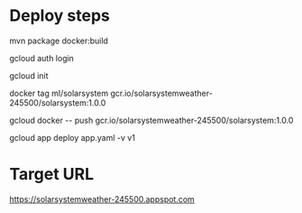# Deploy steps

mvn package docker:build

gcloud auth login

gcloud init

docker tag ml/solarsystem gcr.io/solarsystemweather-245500/solarsystem:1.0.0

gcloud docker -- push gcr.io/solarsystemweather-245500/solarsystem:1.0.0

gcloud app deploy app.yaml -v v1

# Target URL

https://solarsystemweather-245500.appspot.com

